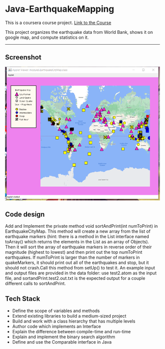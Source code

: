 # Java-EarthquakeMapping
This is a coursera course project.
[Link to the Course](https://www.coursera.org/specializations/object-oriented-programming)

This project organizes the earthquake data from World Bank, shows it on google map, and compute statistics on it.

---   

## Screenshot
<img src= "mapping.png" width = "600">

## Code design
Add and Implement the private method void sortAndPrint(int numToPrint) in EarthquakeCityMap.  This method will create a new array from the list of earthquake markers (hint: there is a method in the List interface named toArray() which returns the elements in the List as an array of Objects).  Then it will sort the array of earthquake markers in reverse order of their magnitude (highest to lowest) and then print out the top numToPrint earthquakes.    If numToPrint is larger than the number of markers in quakeMarkers, it should print out all of the earthquakes and stop, but it should not crash.Call this method from setUp() to test it.  An example input and output files are provided in the data folder: use test2.atom as the input file, and sortandPrint.test2.out.txt is the expected output for a couple different calls to sortAndPrint.

## Tech Stack
* Define the scope of variables and methods
* Extend existing libraries to build a medium-sized project
* Build and work with a class hierarchy that has multiple levels
* Author code which implements an Interface
* Explain the difference between compile-time and run-time
* Explain and implement the binary search algorithm
* Define and use the Comparable interface in Java  
